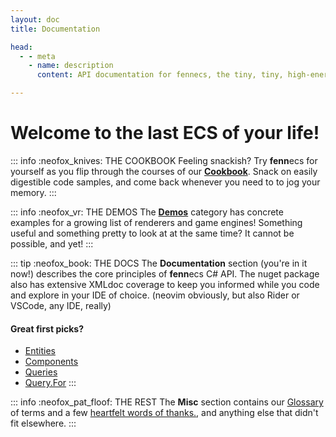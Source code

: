 ```yaml
---
layout: doc
title: Documentation

head:
  - - meta
    - name: description
      content: API documentation for fennecs, the tiny, tiny, high-energy Entity Component System

---
```


# Welcome to the last ECS of your life!

::: info :neofox_knives: THE COOKBOOK
Feeling snackish? Try **fenn**ecs for yourself as you flip through the courses of our **[Cookbook](/cookbook/index)**. Snack on easily digestible code samples, and come back whenever you need to to jog your memory.
:::

::: info :neofox_vr: THE DEMOS
The **[Demos](/demos/index)** category has concrete examples for a growing list of renderers and game engines! Something useful and something pretty to look at at the same time? It cannot be possible, and yet!
:::

::: tip :neofox_book: THE DOCS
The **Documentation** section (you're in it now!) describes the core principles of **fenn**ecs C# API. The nuget package also has extensive XMLdoc coverage to keep you informed while you code and explore in your IDE of choice. (neovim obviously, but also Rider or VSCode, any IDE, really)

#### Great first picks?
- [Entities](Entities/)
- [Components](Component.md)
- [Queries](Queries/)
- [Query.For](Queries/Query.For.md)
:::


::: info :neofox_pat_floof: THE REST
The **Misc** section contains our [Glossary](/misc/Glossary.md) of terms and a few [heartfelt words of thanks.](/misc/Acknowledgements.md), and anything else that didn't fit elsewhere.
:::
